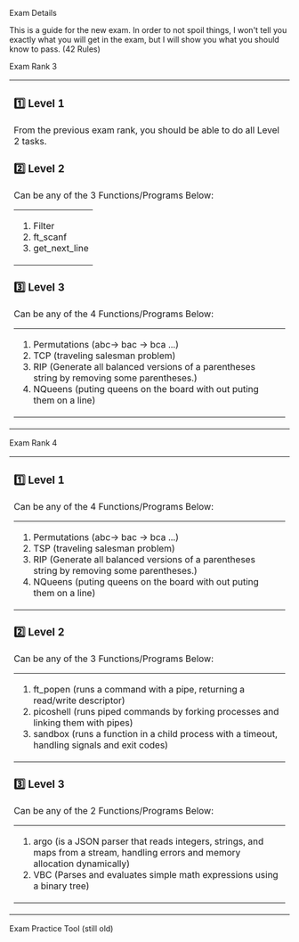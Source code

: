 Exam Details

This is a guide for the new exam. In order to not spoil things, I won't tell you exactly what you will get in the exam, but I will show you what you should know to pass.
(42 Rules)


Exam Rank 3

<table><tr><td>
  
### 1️⃣ Level 1
  
From the previous exam rank, you should be able to do all Level 2 tasks.

### :two: Level 2
Can be any of the 3 Functions/Programs Below:
<table><tr><td>
  
1. Filter                                                                                    
2. ft_scanf
3. get_next_line
</td></tr></table>

### :three: Level 3
Can be any of the 4 Functions/Programs Below:
<table><tr><td>

1. Permutations (abc-> bac -> bca ...)
2. TCP (traveling salesman problem)
3. RIP (Generate all balanced versions of a parentheses string by removing some parentheses.)
4. NQueens (puting queens on the board with out puting them on a line)
</td></tr></table>
</td></tr></table>

Exam Rank 4

<table><tr><td>
  
### 1️⃣ Level 1

Can be any of the 4 Functions/Programs Below:
<table><tr><td>

1. Permutations (abc-> bac -> bca ...)
2. TSP (traveling salesman problem)
3. RIP (Generate all balanced versions of a parentheses string by removing some parentheses.)
4. NQueens (puting queens on the board with out puting them on a line)
</td></tr></table>

### 2️⃣ Level 2
Can be any of the 3 Functions/Programs Below:
<table><tr><td>

1. ft_popen (runs a command with a pipe, returning a read/write descriptor)
2. picoshell (runs piped commands by forking processes and linking them with pipes)
3. sandbox (runs a function in a child process with a timeout, handling signals and exit codes)
</td></tr></table>

### 3️⃣ Level 3
Can be any of the 2 Functions/Programs Below:
<table><tr><td>

1. argo (is a JSON parser that reads integers, strings, and maps from a stream, handling errors and memory allocation dynamically)
2. VBC (Parses and evaluates simple math expressions using a binary tree)
</td></tr></table>

</td></tr></table>
Exam Practice Tool (still old)
